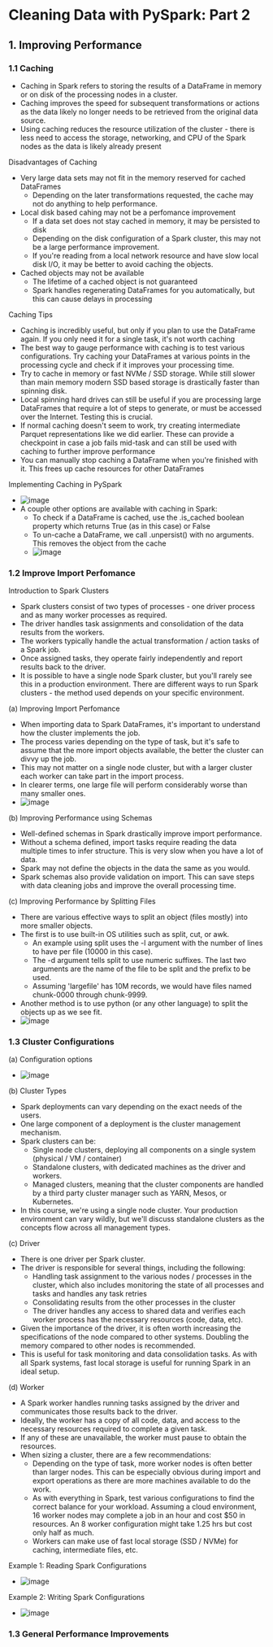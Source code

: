 # Cleaning Data with PySpark: Part 2

## 1. Improving Performance

### 1.1 Caching
* Caching in Spark refers to storing the results of a DataFrame in memory or on disk of the processing nodes in a cluster.
* Caching improves the speed for subsequent transformations or actions as the data likely no longer needs to be retrieved from the original data source.
* Using caching reduces the resource utilization of the cluster - there is less need to access the storage, networking, and CPU of the Spark nodes as the data is likely already present

Disadvantages of Caching
* Very large data sets may not fit in the memory reserved for cached DataFrames
  * Depending on the later transformations requested, the cache may not do anything to help performance.
* Local disk based cahing may not be a perfomance improvement
  * If a data set does not stay cached in memory, it may be persisted to disk
  * Depending on the disk configuration of a Spark cluster, this may not be a large performance improvement.
  * If you're reading from a local network resource and have slow local disk I/O, it may be better to avoid caching the objects.
* Cached objects may not be available
  * The lifetime of a cached object is not guaranteed
  * Spark handles regenerating DataFrames for you automatically, but this can cause delays in processing

Caching Tips
* Caching is incredibly useful, but only if you plan to use the DataFrame again. If you only need it for a single task, it's not worth caching
* The best way to gauge performance with caching is to test various configurations. Try caching your DataFrames at various points in the processing cycle and check if it improves your processing time.
* Try to cache in memory or fast NVMe / SSD storage. While still slower than main memory modern SSD based storage is drastically faster than spinning disk.
* Local spinning hard drives can still be useful if you are processing large DataFrames that require a lot of steps to generate, or must be accessed over the Internet. Testing this is crucial.
* If normal caching doesn't seem to work, try creating intermediate Parquet representations like we did earlier. These can provide a checkpoint in case a job fails mid-task and can still be used with caching to further improve performance
* You can manually stop caching a DataFrame when you're finished with it. This frees up cache resources for other DataFrames

Implementing Caching in PySpark
* ![image](https://github.com/IsaacMwendwa/Big-Data-with-PySpark/assets/51324520/f54c0e20-6ccc-4086-ab04-f7c76a526c6c)
* A couple other options are available with caching in Spark:
  * To check if a DataFrame is cached, use the .is_cached boolean property which returns True (as in this case) or False
  * To un-cache a DataFrame, we call .unpersist() with no arguments. This removes the object from the cache
  * ![image](https://github.com/IsaacMwendwa/Big-Data-with-PySpark/assets/51324520/fb2d524a-64b6-4e54-addb-3d11f1270d62)

### 1.2 Improve Import Perfomance
Introduction to Spark Clusters
* Spark clusters consist of two types of processes - one driver process and as many worker processes as required.
* The driver handles task assignments and consolidation of the data results from the workers.
* The workers typically handle the actual transformation / action tasks of a Spark job.
* Once assigned tasks, they operate fairly independently and report results back to the driver.
* It is possible to have a single node Spark cluster, but you'll rarely see this in a production environment. There are different ways to run Spark clusters - the method used depends on your specific environment.

(a) Improving Import Perfomance
* When importing data to Spark DataFrames, it's important to understand how the cluster implements the job.
* The process varies depending on the type of task, but it's safe to assume that the more import objects available, the better the cluster can divvy up the job.
* This may not matter on a single node cluster, but with a larger cluster each worker can take part in the import process.
* In clearer terms, one large file will perform considerably worse than many smaller ones. 
* ![image](https://github.com/IsaacMwendwa/Big-Data-with-PySpark/assets/51324520/c62df700-57ec-47a2-9119-aad020d1d022)

(b) Improving Performance using Schemas
* Well-defined schemas in Spark drastically improve import performance.
* Without a schema defined, import tasks require reading the data multiple times to infer structure. This is very slow when you have a lot of data.
* Spark may not define the objects in the data the same as you would.
* Spark schemas also provide validation on import. This can save steps with data cleaning jobs and improve the overall processing time.

(c) Improving Performance by Splitting Files
* There are various effective ways to split an object (files mostly) into more smaller objects.
* The first is to use built-in OS utilities such as split, cut, or awk.
  * An example using split uses the -l argument with the number of lines to have per file (10000 in this case).
  * The -d argument tells split to use numeric suffixes. The last two arguments are the name of the file to be split and the prefix to be used.
  * Assuming 'largefile' has 10M records, we would have files named chunk-0000 through chunk-9999.
* Another method is to use python (or any other language) to split the objects up as we see fit.
* ![image](https://github.com/IsaacMwendwa/Big-Data-with-PySpark/assets/51324520/3e64c28d-eaf2-43c2-93ac-b020afdee851)

### 1.3 Cluster Configurations
(a) Configuration options
* ![image](https://github.com/IsaacMwendwa/Big-Data-with-PySpark/assets/51324520/a32abc18-e9c5-4937-8fe5-c951b7a8f871)

(b) Cluster Types
* Spark deployments can vary depending on the exact needs of the users.
* One large component of a deployment is the cluster management mechanism.
* Spark clusters can be:
  * Single node clusters, deploying all components on a single system (physical / VM / container)
  * Standalone clusters, with dedicated machines as the driver and workers.
  * Managed clusters, meaning that the cluster components are handled by a third party cluster manager such as YARN, Mesos, or Kubernetes.
* In this course, we're using a single node cluster. Your production environment can vary wildly, but we'll discuss standalone clusters as the concepts flow across all management types.

(c) Driver
* There is one driver per Spark cluster.
* The driver is responsible for several things, including the following:
  * Handling task assignment to the various nodes / processes in the cluster, which also includes monitoring the state of all processes and tasks and handles any task retries
  * Consolidating results from the other processes in the cluster
  * The driver handles any access to shared data and verifies each worker process has the necessary resources (code, data, etc).
* Given the importance of the driver, it is often worth increasing the specifications of the node compared to other systems. Doubling the memory compared to other nodes is recommended.
* This is useful for task monitoring and data consolidation tasks. As with all Spark systems, fast local storage is useful for running Spark in an ideal setup.

(d) Worker
* A Spark worker handles running tasks assigned by the driver and communicates those results back to the driver.
* Ideally, the worker has a copy of all code, data, and access to the necessary resources required to complete a given task.
* If any of these are unavailable, the worker must pause to obtain the resources.
* When sizing a cluster, there are a few recommendations:
  * Depending on the type of task, more worker nodes is often better than larger nodes. This can be especially obvious during import and export operations as there are more machines available to do the work.
  * As with everything in Spark, test various configurations to find the correct balance for your workload. Assuming a cloud environment, 16 worker nodes may complete a job in an hour and cost $50 in resources. An 8 worker configuration might take 1.25 hrs but cost only half as much.
  * Workers can make use of fast local storage (SSD / NVMe) for caching, intermediate files, etc.

Example 1: Reading Spark Configurations
* ![image](https://github.com/IsaacMwendwa/Big-Data-with-PySpark/assets/51324520/ef2749ab-196e-4b56-901a-24c5caa1ba4b)

Example 2: Writing Spark Configurations
* ![image](https://github.com/IsaacMwendwa/Big-Data-with-PySpark/assets/51324520/c380d313-a8fb-4917-b2b0-53169623cd92)

### 1.3 General Performance Improvements
